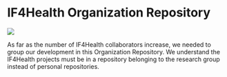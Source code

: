 # IF4Health Organization Repository

![](https://if4health.netlify.app/logo/opt-if4health-halfsize.png)

As far as the number of IF4Health collaborators increase, we needed to group our development in this Organization Repository. We understand the IF4Health projects must be in a  repository belonging to the research group instead of personal repositories.  
